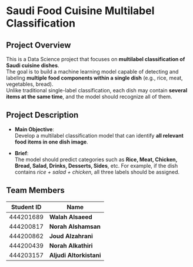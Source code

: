 
# Saudi Food Cuisine Multilabel Classification

## Project Overview
This is a Data Science project that focuses on **multilabel classification of Saudi cuisine dishes**.  
The goal is to build a machine learning model capable of detecting and labeling **multiple food components within a single dish** (e.g., rice, meat, vegetables, bread).  
Unlike traditional single-label classification, each dish may contain **several items at the same time**, and the model should recognize all of them.  


##  Project Description
- **Main Objective**:  
  Develop a multilabel classification model that can identify **all relevant food items in one dish image**.  

- **Brief**:  
  The model should predict categories such as **Rice, Meat, Chicken, Bread, Salad, Drinks, Desserts, Sides**, etc. For example, if the dish contains *rice + salad + chicken*, all three labels should be assigned.  


## Team Members
| Student ID | Name                |
|------------|---------------------|
| 444201689  | **Walah Alsaeed**   |
| 444200817  | **Norah Alshamsan** |
| 444200862  | **Joud Alzahrani**  |
| 444200439  | **Norah Alkathiri** |
| 444203157  | **Aljudi Altorkistani** |



